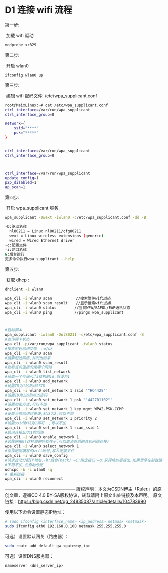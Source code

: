  # D1 连接 wifi 流程

第一步:

​	加载 wifi 驱动

~~~ bash
modprobe xr829
~~~

第二步:

​	开启 wlan0

~~~ba
ifconfig wlan0 up
~~~

第三步:

​	编辑 wifi 密码文件: /etc/wpa_supplicant.conf

~~~ bash
root@MaixLinux:~# cat /etc/wpa_supplicant.conf 
ctrl_interface=/var/run/wpa_supplicant
ctrl_interface_group=0

network={
    ssid="****"
    psk="*****"
}


ctrl_interface=/var/run/wpa_supplicant
ctrl_interface_group=0



ctrl_interface=/var/run/wpa_supplicant
update_config=1
p2p_disabled=1
ap_scan=1


~~~



第四步:

​	开启 wpa_supplicant 服务.

~~~ bash
wpa_supplicant -Dwext -iwlan0 -c/etc/wpa_supplicant.conf -dd -B

-D:驱动名称  
  nl80211 = Linux nl80211/cfg80211
  wext = Linux wireless extensions (generic)
  wired = Wired Ethernet driver
-c:配置文件
-i:网口名称
&:后台运行
更多命令执行wpa_supplicant --help 

~~~



第五步:

​	获取 dhcp :

~~~ bash
dhclient -i wlan0
~~~


``` bash
wpa_cli -i wlan0 scan         　//搜索附件wifi热点
wpa_cli -i wlan0 scan_result 　 //显示搜索wifi热点
wpa_cli -i wlan0 status        //当前WPA/EAPOL/EAP通讯状态
wpa_cli -i wlan0 ping          //pings wpa_supplicant



#启动脚本
wpa_supplicant -iwlan0 -Dnl80211 -c/etc/wpa_supplicant.conf -B
#查询网卡状态
wpa_cli -p/var/run/wpa_supplicant -iwlan0 status
#搜索附近网络功能  no/ok
wpa_cli -i wlan0 scan
#搜索附近网络,并列出结果
wpa_cli -i wlan0 scan_result
#查看当前连接的是哪个网络
wpa_cli -i wlan0 list_network    
#获取一个存储wifi结构的id,假设为1
wpa_cli -i wlan0 add_network
#设置ID为1的热点SSID
wpa_cli -i wlan0 set_network 1 ssid '"HO4428"'  
#设置ID为1的热点的密码
wpa_cli -i wlan0 set_network 1 psk '"442701102"'
#设置加密方式,可以不加
wpa_cli -i wlan0 set_network 1 key_mgmt WPA2-PSK-CCMP
#设置当前网络优先级,默认为2,可以不加
wpa_cli -i wlan0 set_network 1 priority 2   
#设置ssid默认为1即可  ,可以不加
wpa_cli -i wlan0 set_network 1 scan_ssid 1    
#启动连接ID为1的网络
wpa_cli -i wlan0 enable_network 1
#选择网络0(这样做的好处在于,可以取消先前的其它网络连接)
wpa_cli -i wlan0 select_network 1
#保存刚刚填写的wifi帐号,写入配置文件
wpa_cli -i wlan0 save_config
#请求自动分配IP地址,-b:后台(back) –i:指定接口 –q:获得续约后退出,如果想尽在前台运行,则去掉-b,加上-f
#不用不加,会自动分配
udhcpc -b -i wlan0 -q 
# 重新链接
wpa_cli -i wlan0 reconnect

```
————————————————
版权声明：本文为CSDN博主「Ruler.」的原创文章，遵循CC 4.0 BY-SA版权协议，转载请附上原文出处链接及本声明。
原文链接：https://blog.csdn.net/qq_24835087/article/details/104783990



使用以下命令设置静态IP地址：
``` bash
# sudo ifconfig <interface_name> <ip_address> netmask <netmask>
sudo ifconfig eth0 192.168.0.100 netmask 255.255.255.0
```

可选）设置默认网关（路由器）：
``` bash
sudo route add default gw <gateway_ip>
```

可选）设置DNS服务器：
``` bash
nameserver <dns_server_ip>
```